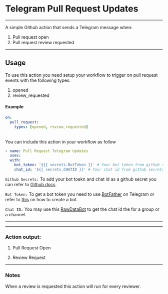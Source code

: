 # Telegram Pull Request Updates
---
A simple Github action that sends a Telegram message when:
1. Pull request open
2. Pull request review requested
---
## Usage
To use this action you need setup your workflow to trigger on pull request events with the following types.
1. opened 
2. review_requested

#### Example 

```yml 
on:
  pull_request:
    types: [opened, review_requested]
```
<br/>
You can include this action in your workflow as follow

```yml
- name: Pull Request Telegram Updates
  uses: 
  with: 
    bot_token: '${{ secrets.BotToken }}' # Your bot token from github secrets
    chat_id: '${{ secrets.CHATID }}' # Your chat id from github secrets
```


`Github Secrets:` To add your bot toekn and chat id as a github secret  you can refer to [Github docs](https://docs.github.com/en/actions/security-guides/encrypted-secrets#creating-encrypted-secrets-for-a-repository). <br>

`Bot Token:` To get a bot token you need to use [BotFather](https://t.me/botfather) on Telegram
or refer to [this](https://core.telegram.org/bots#3-how-do-i-create-a-bot) on how to create a bot.

`Chat ID:` You may use this [RawDataBot](https://t.me/RawDataBot) to get the chat id the for a group or a channel.

---

---
### Action output: 

1. Pull Request Open


2. Review Request


---

### Notes
When a review is requested this action will run for every reviewer.
